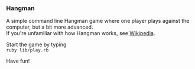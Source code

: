 ### Hangman

A simple command line Hangman game where one player plays against the computer, but a bit more advanced.  
If you're unfamiliar with how Hangman works, see [Wikipedia](https://en.wikipedia.org/wiki/Hangman_(game)/).  

Start the game by typing  
`ruby lib/play.rb`

Have fun!  